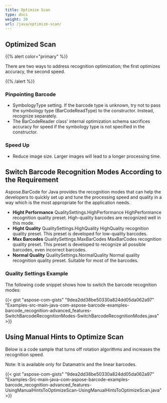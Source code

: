 ```yaml
---
title: Optimize Scan
type: docs
weight: 20
url: /java/optimize-scan/
---
```


## **Optimized Scan**
{{% alert color="primary" %}} 

There are two ways to address recognition optimization; the first optimizes accuracy, the second speed.

{{% /alert %}} 
### **Pinpointing Barcode**
- SymbologyType setting. If the barcode type is unknown, try not to pass the symbology type (BarCodeReadType) to the constructor. Instead, recognize separately.
- The BarCodeReader class' internal optimization schema sacrifices accuracy for speed if the symbology type is not specified in the constructor.
### **Speed Up**
- Reduce image size. Larger images will lead to a longer processing time.
## **Switch Barcode Recognition Modes According to the Requirement**
Aspose.BarCode for Java provides the recognition modes that can help the developers to quickly set up and tune the processing speed and quality in a way which is the most appropriate for the application needs.

- **Hight Performance** 
  QualitySettings.HighPerformance
  HighPerformance recognition quality preset. High-quality barcodes are recognized well in this mode.
- **Hight Quality** 
  QualitySettings.HighQuality
  HighQuality recognition quality preset. This preset is developed for low-quality barcodes.
- **Max Barcodes** 
  QualitySettings.MaxBarCodes
  MaxBarCodes recognition quality preset. This preset is developed to recognize all possible barcodes, even incorrect barcodes.
- **Normal Quality** 
  QualitySettings.NormalQuality
  Normal quality recognition quality preset. Suitable for most of the barcodes.
### **Quality Settings Example**
The following code snippet shows how to switch the barcode recognition modes:

{{< gist "aspose-com-gists" "9dea2dd38be50330a824dd05da062a97" "Examples-src-main-java-com-aspose-barcode-examples-barcode_recognition-advanced_features-SwitchBarcodeRecognitionModes-SwitchBarcodeRecognitionModes.java" >}}
## **Using Manual Hints to Optimize Scan**
Below is a code sample that turns off rotation algorithms and increases the recognition speed.

Note: It is available only for Datamatrix and the linear barcodes.

{{< gist "aspose-com-gists" "9dea2dd38be50330a824dd05da062a97" "Examples-Src-main-java-com-aspose-barcode-examples-barcode_recognition-advanced_features-UsingManualHintsToOptimizeScan-UsingManualHintsToOptimizeScan.java" >}}
